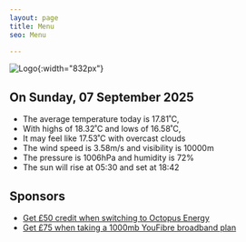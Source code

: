 ```yaml
---
layout: page
title: Menu
seo: Menu

---
```


![Logo](/images/logo.jpg){:width="832px"}

<!-- weather_marker starts -->
## On Sunday, 07 September 2025

- The average temperature today is 17.81˚C,
- With highs of 18.32˚C and lows of 16.58˚C,
- It may feel like 17.53˚C with overcast clouds
- The wind speed is 3.58m/s and visibility is 10000m
- The pressure is 1006hPa and humidity is 72%
- The sun will rise at 05:30 and set at 18:42

<!-- weather_marker ends -->

## Sponsors

- [Get £50 credit when switching to Octopus Energy](https://bit.ly/3oD1nnS)
- [Get £75 when taking a 1000mb YouFibre broadband plan](https://aklam.io/91zWhU?)
